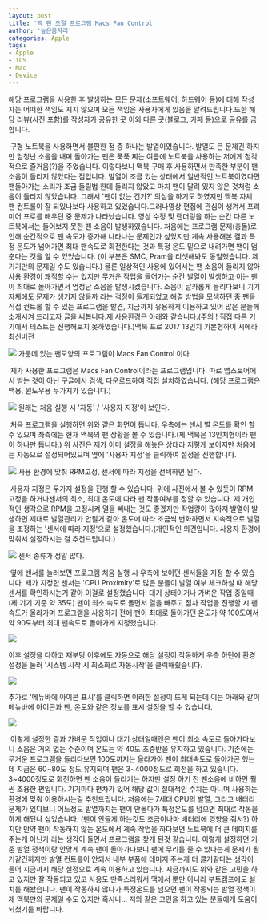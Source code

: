 ```yaml
---
layout: post
title: '맥 팬 조절 프로그램 Macs Fan Control'
author: '높은음자리'
categories: Apple
tags:
- Apple
- iOS
- Mac
- Device
---
```



<script> location.href='https://cafe.naver.com/develoid/810263' ; </script>

<p>
 <p>해당 프로그램을 사용한 후 발생하는 모든 문제(소프트웨어, 하드웨어 등)에 대해 작성자는 어떠한 책임도 지지 않으며 모든 책임은 사용자에게 있음을 알려드립니다.또한 해당 리뷰(사진 포함)를 작성자가 공유한 곳 이외 다른 곳(블로그, 카페 등)으로 공유를 금합니다.</p>

</p>

<p>
 <p>&nbsp;구형 노트북을 사용하면서 불편한 점 중 하나는 발열이였습니다. 발열도 큰 문제긴 하지만 엄청난 소음을 내며 돌아가는 팬은 푹푹 찌는 여름에 노트북을 사용하는 저에게 청각적으로 즐거움(?)을 주었습니다. 이렇다보니&nbsp;맥북 구매 후&nbsp;사용하면서 만족한 부분이 팬소음이 들리지 않았다는 점입니다. 발열이 조금 있는 상태에서&nbsp;일반적인 노트북이였다면 팬돌아가는 소리가 조금 들릴법 한데 들리지 않았고 마치 팬이 달려 있지 않은 것처럼 소음이 들리지 않았습니다.&nbsp;그래서 '팬이 없는 건가?' 의심을 하기도 하였지만 맥북 자체 팬 컨트롤이 잘 되있나보다 사용하고 있었습니다.그러나영상 편집에 관심이 생겨서 프리미어 프로를 배우던 중 문제가 나타났습니다. 영상 수정 및 랜더링을 하는 순간 다른 노트북에서는 들어보지 못한 팬 소음이 발생하였습니다. 처음에는 프로그램 문제(충돌)로 인해 순간적으로 팬 속도가 증가해 나타나는 문제인가 싶었지만 계속 사용해본 결과 특정 온도가 넘어가면 최대 팬속도로 회전한다는 것과 특정 온도 밑으로 내려가면 팬이 멈춘다는 것을 알 수 있었습니다. (이 부분은 SMC, Pram을 리셋해봐도 동일했습니다. 제 기기만의 문제일 수도 있습니다.)&nbsp;물론 일상적인 사용에 있어서는 팬 소음이 들리지 않아 사용 환경이 쾌적할 수는 있지만 무거운 작업을 들어가는 순간 발열이 발생하고 이는 팬이 최대로 돌아가면서 엄청난 소음을 발생시켰습니다. 소음이 날카롭게 들리다보니 기기자체에도 문제가 생기지 않을까 라는 걱정이 들게되었고 해결 방법을 모색하던 중 팬을 직접 컨트롤 할 수 있는 프로그램을 발견, 지금까지 유용하게 이용하고 있어 많은 분들께 소개시켜 드리고자 글을 써봅니다.제 사용환경은 아래와 같습니다.(주의 ! 직접 다른 기기에서 테스트는 진행해보지 못하였습니다.)맥북 프로 2017 13인치 기본형하이 시에라 최신버전</p>

</p>

<p>
 <p>
  <img src="https://dthumb-phinf.pstatic.net/?src=%22https%3A%2F%2Fblogfiles.pstatic.net%2FMjAxODA3MTNfMTE3%2FMDAxNTMxNDU2MjMyMjEz.WqUmUnuOqSBO8v5PYq8alKcaPAwB9KurE63emyzDHhIg.hf2msTWKZhyPfJU_NxFh4b2T2nJLdMWeO-Gyg1A_vRAg.PNG.hsb9504%2F0_icon.png%22&amp;type=cafe_wa740">
  가운데 있는 팬모양의 프로그램이 Macs Fan Control 이다.
 </p>

</p>

<p>
 <p>&nbsp;제가 사용한 프로그램은 Macs Fan Control이라는 프로그램입니다. 따로 앱스토어에서 받는 것이 아닌 구글에서 검색, 다운로드하여 직접 설치하였습니다. (해당 프로그램은 맥용, 윈도우용 두가지가 있습니다.)</p>

</p>

<p>
 <p>
  <img src="https://dthumb-phinf.pstatic.net/?src=%22https%3A%2F%2Fblogfiles.pstatic.net%2FMjAxODA3MTNfMjM0%2FMDAxNTMxNDU2NjIwNDA0.gCr3toCAlQPiTXKvrtG2ULzsSs8ZqGUGgRjbrQrSZ14g.aeAtj7e2bc6Xyg6SSWtxdOlkjpOcJ_mokPOV1AvEg40g.JPEG.hsb9504%2F1_launch.jpg%22&amp;type=cafe_wa740">
  원래는 처음 실행 시 '자동' / '사용자 지정'이 보인다.
 </p>

</p>

<p>
 <p>&nbsp;처음 프로그램을 실행하면 위와 같은 화면이 뜹니다. 우측에는 센서 별 온도를 확인 할 수 있으며 좌측에는 현재 맥북의 팬 상황을 볼 수 있습니다.(제 맥북은 13인치형이라 팬이 하나만 뜹니다.) 위 사진은 제가 이미 설정을 해놓은 상태라 저렇게 보이지만 처음에는 자동으로 설정되어있으며 옆에 '사용자 지정'을 클릭하여 설정을 진행합니다.</p>

</p>

<p>
 <p>
  <img src="https://dthumb-phinf.pstatic.net/?src=%22https%3A%2F%2Fblogfiles.pstatic.net%2FMjAxODA3MTNfMTEg%2FMDAxNTMxNDU2NzIxNzEx.BeL6611FloqsabO9nNn0rZG7zRHcoNpFq1gR7f-K8R0g.qe04doCLUEf9xK3COb6YpE9cFVHqLuXzAcRyppl9ge0g.JPEG.hsb9504%2F2_setting.jpg%22&amp;type=cafe_wa740">
  사용 환경에 맞춰 RPM고정, 센서에 따라 지정을 선택하면 된다.
 </p>

</p>

<p>
 <p>&nbsp;사용자 지정은 두가지 설정을 진행 할 수 있습니다. 위에 사진에서 볼 수 있듯이 RPM 고정을 하거나센서의 최소, 최대 온도에 따라 팬 작동여부를 정할 수 있습니다. 제 개인적인 생각으로 RPM을 고정시켜 열을 빼내는 것도 좋겠지만 작업량이 많아져 발열이 발생하면 제대로 발열관리가 안될거 같아 온도에 따라 조금씩 변화하면서 지속적으로 발열을 조정하는 '센서에 따라 지정'으로 설정했습니다.(개인적인 의견입니다. 사용자 환경에 맞춰서 설정하시는 걸 추천드립니다.)</p>

</p>

<p>
 <p>
  <img src="https://dthumb-phinf.pstatic.net/?src=%22https%3A%2F%2Fblogfiles.pstatic.net%2FMjAxODA3MTNfNzYg%2FMDAxNTMxNDU3MjkwOTgz.WFDeTiYXjTHYFyafkmbwxffg3Ym_ZAmirkWvzoztsjog.eiUw9GNt5TbA8cp3BpyMROvM5WjR4ltTxc6vkwR44dog.JPEG.hsb9504%2F3_setting.jpg%22&amp;type=cafe_wa740">
  센서 종류가 정말 많다.
 </p>

</p>

<p>
 <p>&nbsp;옆에 센서를 눌러보면 프로그램 처음 실행 시 우측에 보이던 센서들을 지정 할 수 있습니다. 제가 지정한 센서는 'CPU Proximity'로 많은 분들이 발열 여부 체크하실 때 해당 센서를 확인하시는거 같아 이걸로 설정했습니다.&nbsp;대기 상태이거나 가벼운 작업 중일때(제 기기 기준 약 35도) 펜이 최소 속도로 돌면서 열을 빼주고 점차 작업을 진행할 시 팬속도가 올라가며 프로그램을 사용하기 전에 팬이 최대로 돌아가던 온도가 약 100도여서 약 90도부터 최대 팬속도로 돌아가게 지정했습니다. </p>

</p>

<p>
 <p>
  <img src="https://dthumb-phinf.pstatic.net/?src=%22https%3A%2F%2Fblogfiles.pstatic.net%2FMjAxODA3MTNfMjk4%2FMDAxNTMxNDU3NjU1MTQ0.dZTdClft6FtoU5gXu-b13CyOOmGfLDzjoSRUQLriahEg.ptI4hrjhsRNhJc49pU3zun44NTBsrTGhivVEUCFQRE0g.JPEG.hsb9504%2F4_setting.jpg%22&amp;type=cafe_wa740">
 </p>

</p>

<p>
 <p>이후 설정을 다하고 재부팅 이후에도 자동으로 해당 설정이 작동하게 우측 하단에 환경설정을 눌러 '시스템 시작 시 최소화로 자동시작'을 클릭해줬습니다.</p>

</p>

<p>
 <p>
  <img src="https://dthumb-phinf.pstatic.net/?src=%22https%3A%2F%2Fblogfiles.pstatic.net%2FMjAxODA3MTNfMjEx%2FMDAxNTMxNDU3ODk1OTk5.PCs6DJWFo3H6ye69UTpxmwHgDAI3XWTNXscbydydS1Yg.2yu25I3jqcX6UY-P4XOp2mgZ2K32NQaifIIMz1O2LvYg.JPEG.hsb9504%2F5_setting.jpg%22&amp;type=cafe_wa740">
 </p>

</p>

<p>
 <p>추가로 '메뉴바에 아이콘 표시'를 클릭하면 이러한 설정이 뜨게 되는데 이는 아래와 같이 메뉴바에 아이콘과 팬, 온도와 같은 정보를 표시 설정을 할 수 있습니다.</p>

</p>

<p>
 <p>
  <img src="https://dthumb-phinf.pstatic.net/?src=%22https%3A%2F%2Fblogfiles.pstatic.net%2FMjAxODA3MTNfNTQg%2FMDAxNTMxNDU3OTE2ODc0.V9W8Gn_TZ5AkamYoiHK1utDVbApb9SiGliSsA-XZp0og.OAbxQALcWME4764_ZfNL5sj8MwG_XjULP_tib_Q7qmEg.JPEG.hsb9504%2F6_setting.jpg%22&amp;type=cafe_wa740">
 </p>

</p>

<p>
 <p>&nbsp;이렇게 설정한 결과 가벼운 작업이나 대기 상태일때엔은 팬이 최소 속도로 돌아가다보니 소음은 거의 없는 수준이며 온도는 약 40도 초중반을 유지하고 있습니다. 기존에는 무거운 프로그램을 돌리다보면 100도까지는 올라가야 팬이 최대속도로 돌아가곤 했는데 지금은 60~80도 정도 유지되며 팬은 3~4000정도로 회전을 하고 있습니다. 3~4000정도로 회전하면 팬 소음이 들리기는 하지만 설정 하기 전 팬소음에 비하면 훨씬 조용한 편입니다.&nbsp;기기마다 편차가 있어 해당 값이 절대적인 수치는 아니며 사용하는 환경에 맞춰 이용하시는걸 추천드립니다.&nbsp;처음에는 7세대 CPU의 발열, 그리고 배터리 문제가 있다보니 어느정도 발열까지는 팬이 안돌다가 특정온도를 넘으면 최대로 작동을 하게 해뒀나 싶었습니다. (팬이 안돌게 하는것도 조금이나마 배터리에 영향을 줘서?) 하지만 만약 팬이 작동하지 않는 온도에서 계속 작업을 하다보면 노트북에 더 큰 데미지를 주는게 아닌가 라는 생각이 들면서 프로그램을 찾게 된것 같습니다.&nbsp;이렇게 설정하면 기존 발열 정책이랑 안맞게 계속 팬이 돌아가다보니 팬에 무리를 줄 수 있다는게 문제가 될 거같긴하지만 발열 컨트롤이 안되서 내부 부품에 데미지 주는게 더 클거같다는 생각이 들어 지금까지 해당 설정으로 계속 이용하고 있습니다.&nbsp;지금까지도 위와 같은 고민을 하고 있지만 잘 작동되고 있고 사용도 만족스러워서 맥에서 뿐만 아니라 부트캠프에도 설치를 해놨습니다. 팬이 작동하지 않다가 특정온도를 넘으면 팬이 작동되는&nbsp;발열 정책이제 맥북만의 문제일 수도 있지만 혹시나...&nbsp;저와 같은 고민을 하고 있는 분들에게 도움이 되셨기를 바랍니다.</p>

</p>

